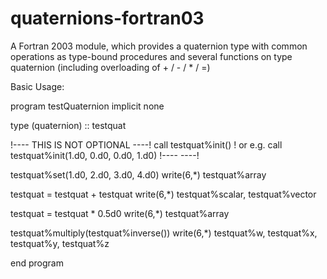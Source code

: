 quaternions-fortran03
=====================

A Fortran 2003 module, which provides a quaternion type with common operations as type-bound procedures and several functions on type quaternion (including overloading of + / - / * / =)

Basic Usage:

program testQuaternion
implicit none

type (quaternion) :: testquat

!---- THIS IS NOT OPTIONAL  ----!
call testquat%init() ! or e.g.  call testquat%init(1.d0, 0.d0, 0.d0, 1.d0) 
!----                       ----!

testquat%set(1.d0, 2.d0, 3.d0, 4.d0)
write(6,*) testquat%array

testquat = testquat + testquat
write(6,*) testquat%scalar, testquat%vector

testquat = testquat * 0.5d0
write(6,*) testquat%array

testquat%multiply(testquat%inverse())
write(6,*) testquat%w, testquat%x, testquat%y, testquat%z 

end program

